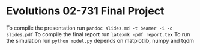 # Evolutions 02-731 Final Project

To compile the presentation run
`pandoc slides.md -t beamer -i -o slides.pdf`
To compile the final report run
`latexmk -pdf report.tex`
To run the simulation run
`python model.py`
depends on matplotlib, numpy and tqdm
